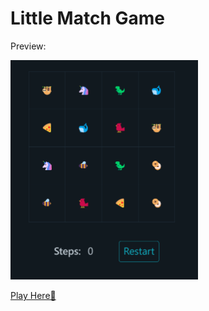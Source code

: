 # Little Match Game

Preview:

<img width="300" src="src/assets/images/little_match_game.png">

[Play Here🐹](https://ccok12345678.github.io/little-match-game/)
